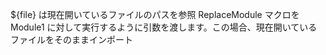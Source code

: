 ${file} は現在開いているファイルのパスを参照
ReplaceModule マクロを Module1 に対して実行するように引数を渡します。この場合、現在開いているファイルをそのままインポート
